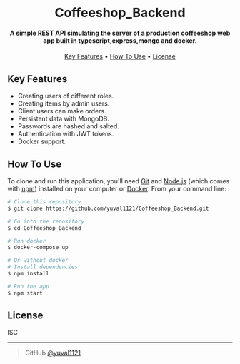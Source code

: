 <h1 align="center">
  <br>
  <br>
  Coffeeshop_Backend
  <br>
</h1>

<h4 align="center">A simple REST API simulating the server of a production coffeeshop web app built in typescript,express,mongo and docker</a>.</h4>

<p align="center">
  <a href="#key-features">Key Features</a> •
  <a href="#how-to-use">How To Use</a> •
  <a href="#license">License</a>
</p>

## Key Features

- Creating users of different roles.
- Creating items by admin users.
- Client users can make orders.
- Persistent data with MongoDB.
- Passwords are hashed and salted.
- Authentication with JWT tokens.
- Docker support.

## How To Use

To clone and run this application, you'll need [Git](https://git-scm.com) and [Node.js](https://nodejs.org/en/download/) (which comes with [npm](http://npmjs.com)) installed on your computer or [Docker](https://www.docker.com/). From your command line:

```bash
# Clone this repository
$ git clone https://github.com/yuval1121/Coffeeshop_Backend.git

# Go into the repository
$ cd Coffeeshop_Backend

# Run docker
$ docker-compose up

# Or without docker
# Install dependencies
$ npm install

# Run the app
$ npm start
```

## License

ISC

---

> GitHub [@yuval1121](https://github.com/yuval1121)
